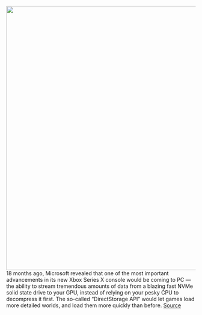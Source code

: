 <img src='https://cdn.vox-cdn.com/thumbor/c8qLbA-dEJQ-fRU1dchEAs23iJ0=/0x0:2040x1360/1200x800/filters:focal(857x517:1183x843)/cdn.vox-cdn.com/uploads/chorus_image/image/70623039/980pro.0.jpg' width='700px' /><br/>
18 months ago, Microsoft revealed that one of the most important advancements in its new Xbox Series X console would be coming to PC — the ability to stream tremendous amounts of data from a blazing fast NVMe solid state drive to your GPU, instead of relying on your pesky CPU to decompress it first. The so-called “DirectStorage API” would let games load more detailed worlds, and load them more quickly than before.
<a href='https://www.theverge.com/2022/3/14/22978223/microsoft-directstorage-api-xbox-velocity-windows-pc-nvme-load-times'> Source <a/>